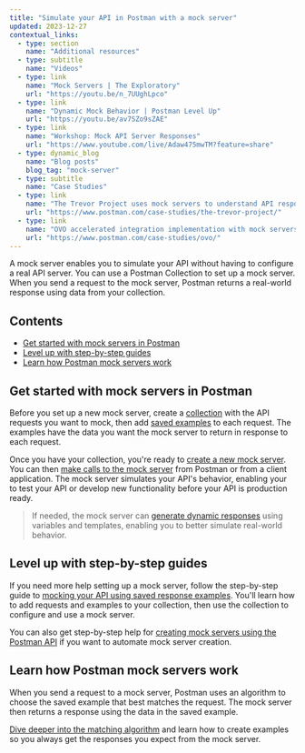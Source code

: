 ```yaml
---
title: "Simulate your API in Postman with a mock server"
updated: 2023-12-27
contextual_links:
  - type: section
    name: "Additional resources"
  - type: subtitle
    name: "Videos"
  - type: link
    name: "Mock Servers | The Exploratory"
    url: "https://youtu.be/n_7UUghLpco"
  - type: link
    name: "Dynamic Mock Behavior | Postman Level Up"
    url: "https://youtu.be/av7SZo9sZAE"
  - type: link
    name: "Workshop: Mock API Server Responses"
    url: "https://www.youtube.com/live/Adaw475mwTM?feature=share"
  - type: dynamic_blog
    name: "Blog posts"
    blog_tag: "mock-server"
  - type: subtitle
    name: "Case Studies"
  - type: link
    name: "The Trevor Project uses mock servers to understand API responses early"
    url: "https://www.postman.com/case-studies/the-trevor-project/"
  - type: link
    name: "OVO accelerated integration implementation with mock servers"
    url: "https://www.postman.com/case-studies/ovo/"
---
```


A mock server enables you to simulate your API without having to configure a real API server. You can use a Postman Collection to set up a mock server. When you send a request to the mock server, Postman returns a real-world response using data from your collection.

## Contents

* [Get started with mock servers in Postman](#get-started-with-mock-servers-in-postman)
* [Level up with step-by-step guides](#level-up-with-step-by-step-guides)
* [Learn how Postman mock servers work](#learn-how-postman-mock-servers-work)

## Get started with mock servers in Postman

Before you set up a new mock server, create a [collection](/docs/sending-requests/intro-to-collections/) with the API requests you want to mock, then add [saved examples](/docs/sending-requests/examples/) to each request. The examples have the data you want the mock server to return in response to each request.

Once you have your collection, you're ready to [create a new mock server](/docs/designing-and-developing-your-api/mocking-data/setting-up-mock/). You can then [make calls to the mock server](/docs/designing-and-developing-your-api/mocking-data/setting-up-mock/#making-requests-to-mock-servers) from Postman or from a client application. The mock server simulates your API's behavior, enabling your to test your API or develop new functionality before your API is production ready.

> If needed, the mock server can [generate dynamic responses](/docs/designing-and-developing-your-api/mocking-data/creating-dynamic-responses/) using variables and templates, enabling you to better simulate real-world behavior.

## Level up with step-by-step guides

If you need more help setting up a mock server, follow the step-by-step guide to [mocking your API using saved response examples](/docs/designing-and-developing-your-api/mocking-data/mocking-with-examples/). You'll learn how to add requests and examples to your collection, then use the collection to configure and use a mock server.

You can also get step-by-step help for [creating mock servers using the Postman API](/docs/designing-and-developing-your-api/mocking-data/mock-with-api/) if you want to automate mock server creation.

## Learn how Postman mock servers work

When you send a request to a mock server, Postman uses an algorithm to choose the saved example that best matches the request. The mock server then returns a response using the data in the saved example.

[Dive deeper into the matching algorithm](/docs/designing-and-developing-your-api/mocking-data/matching-algorithm/) and learn how to create examples so you always get the responses you expect from the mock server.
